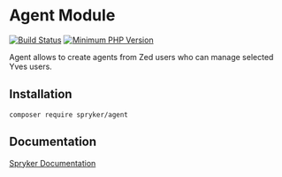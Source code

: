 # Agent Module
[![Build Status](https://travis-ci.org/spryker/agent.svg)](https://travis-ci.org/spryker/agent)
[![Minimum PHP Version](https://img.shields.io/badge/php-%3E%3D%207.2-8892BF.svg)](https://php.net/)

Agent allows to create agents from Zed users who can manage selected Yves users.

## Installation

```
composer require spryker/agent
```

## Documentation

[Spryker Documentation](https://academy.spryker.com/developing_with_spryker/module_guide/modules.html)
